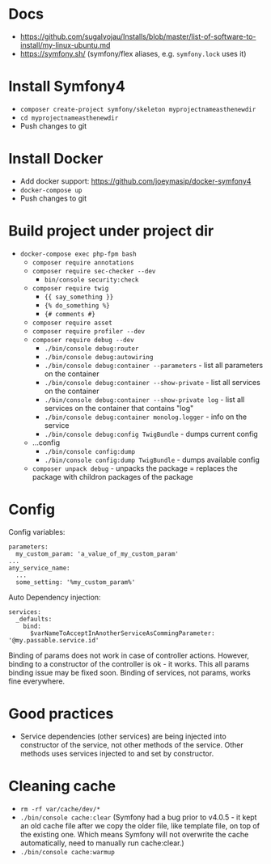 # Docs
- https://github.com/sugalvojau/Installs/blob/master/list-of-software-to-install/my-linux-ubuntu.md 
- https://symfony.sh/ (symfony/flex aliases, e.g. `symfony.lock` uses it)

# Install Symfony4
- `composer create-project symfony/skeleton myprojectnameasthenewdir`
- `cd myprojectnameasthenewdir`
- Push changes to git

# Install Docker
- Add docker support: https://github.com/joeymasip/docker-symfony4
- `docker-compose up`
- Push changes to git

# Build project under project dir
- `docker-compose exec php-fpm bash`
  - `composer require annotations`
  - `composer require sec-checker --dev`
    - `bin/console security:check`
  - `composer require twig`
    - `{{ say_something }}`
    - `{% do_something %}`
    - `{# comments #}`
  - `composer require asset`
  - `composer require profiler --dev`
  - `composer require debug --dev`
    - `./bin/console debug:router`
    - `./bin/console debug:autowiring`
    - `./bin/console debug:container --parameters` - list all parameters on the container
    - `./bin/console debug:container --show-private` - list all services on the container
    - `./bin/console debug:container --show-private log` - list all services on the container that contains "log"
    - `./bin/console debug:container monolog.logger` - info on the service
    - `./bin/console debug:config TwigBundle` - dumps current config
  - ...config
    - `./bin/console config:dump`
    - `./bin/console config:dump TwigBundle` - dumps available config
  - `composer unpack debug` - unpacks the package = replaces the package with childron packages of the package

# Config
Config variables:  
```
parameters:
  my_custom_param: 'a_value_of_my_custom_param'
...
any_service_name:
  ...
  some_setting: '%my_custom_param%'
```

Auto Dependency injection:  
```
services:
  _defaults:
    bind:
      $varNameToAcceptInAnotherServiceAsCommingParameter: '@my.passable.service.id'
```
Binding of params does not work in case of controller actions. However, binding to a constructor of the controller is ok - it works. This all params binding issue may be fixed soon. Binding of services, not params, works fine everywhere.

# Good practices
- Service dependencies (other services) are being injected into constructor of the service, not other methods of the service. Other methods uses services injected to and set by constructor.

# Cleaning cache
- `rm -rf var/cache/dev/*`
- `./bin/console cache:clear` 
(Symfony had a bug prior to v4.0.5 - it kept an old cache file after we copy the older file, like template file, on top of the existing one. Which means Symfony will not overwrite the cache automatically, need to manually run cache:clear.)
- `./bin/console cache:warmup`
